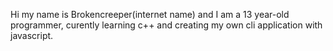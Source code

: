 Hi my name is Brokencreeper(internet name) and I am a 13 year-old programmer,
curently learning c++ and creating my own cli application with javascript.

